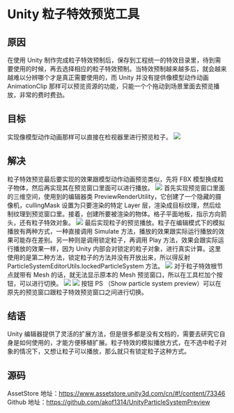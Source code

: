 # Unity 粒子特效预览工具
## 原因
在使用 Unity 制作完成粒子特效预制后，保存到工程统一的特效目录里，待到需要使用的时候，再去选择相应的粒子特效预制。当特效预制越来越多后，就会越来越难以分辨哪个才是真正需要使用的，而 Unity 并没有提供像模型动作动画 AnimationClip 那样可以预览资源的功能，只能一个个拖动到场景里面去预览播放，非常的费时费劲。

## 目标
实现像模型动作动画那样可以直接在检视器里进行预览粒子。
![](http://img.blog.csdn.net/20161031204154560)

## 解决
粒子特效预览最后要实现的效果跟模型动作动画预览类似，先将 FBX 模型换成粒子物体，然后再实现其在预览窗口里面可以进行播放。
![](http://img.blog.csdn.net/20161031204228633)
首先实现预览窗口里面的三维空间，使用到的编辑器类 PreviewRenderUtility，它创建了一个隐藏的摄像机，cullingMask 设置为只要渲染的特定 Layer 层，渲染成目标纹理，然后绘制纹理到预览窗口里。接着，创建所要被渲染的物体。格子平面地板，指示方向箭头，还有粒子特效对象。
![](http://img.blog.csdn.net/20161031204254884)
最后实现粒子的预览播放。粒子在编辑模式下的模拟播放有两种方式，一种直接调用 Simulate 方法，播放的效果跟实际运行播放的效果可能存在差别。另一种则是调用锁定粒子，再调用 Play 方法，效果会跟实际运行播放的效果一样，因为 Unity 内部会对锁定的粒子对象，进行真实计算。这里使用的是第二种方法，锁定粒子的方法并没有开放出来，所以得反射 ParticleSystemEditorUtils.lockedParticleSystem 方法。
![](http://img.blog.csdn.net/20161031204322640)
对于粒子特效根节点就带有 Mesh 的话，就无法显示原本的 Mesh 预览窗口，所以在工具栏加个按钮，可以进行切换。
![](http://img.blog.csdn.net/20161031204347181)
![](http://img.blog.csdn.net/20161031204357266)
按钮 PS （Show particle system preview）可以在原先的预览窗口跟粒子特效预览窗口之间进行切换。

## 结语
Unity 编辑器提供了灵活的扩展方法，但是很多都是没有文档的，需要去研究它自身是如何使用的，才能方便移植扩展。粒子特效的模拟播放方式，在不选中粒子对象的情况下，又想让粒子可以播放，那么就只有锁定粒子这种方式。

## 源码
AssetStore 地址：https://www.assetstore.unity3d.com/cn/#!/content/73346
Github 地址：https://github.com/akof1314/UnityParticleSystemPreview